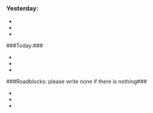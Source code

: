 
### Yesterday: ###

* 
* 
* 

###Today:###

* 
* 
* 


###Roadblocks: please write none if there is nothing###

* 
* 
* 